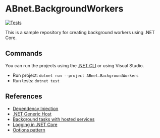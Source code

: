 ﻿# ABnet.BackgroundWorkers

[![Tests](https://github.com/abnetsl/dotnet-background-workers-sample/actions/workflows/tests.yml/badge.svg)](https://github.com/abnetsl/dotnet-background-workers-sample/actions/workflows/tests.yml)

This is a sample repository for creating background workers using .NET Core.

## Commands

You can run the projects using the [.NET CLI](https://docs.microsoft.com/en-us/dotnet/core/tools/) or using Visual Studio.

* Run project: `dotnet run --project ABnet.BackgroundWorkers`
* Run tests: `dotnet test`

## References

* [Dependency Injection](https://docs.microsoft.com/en-us/aspnet/core/fundamentals/dependency-injection?view=aspnetcore-5.0)
* [.NET Generic Host](https://docs.microsoft.com/en-us/aspnet/core/fundamentals/host/generic-host?view=aspnetcore-5.0)
* [Background tasks with hosted services](https://docs.microsoft.com/en-us/aspnet/core/fundamentals/host/hosted-services?view=aspnetcore-5.0&tabs=visual-studio)
* [Logging in .NET Core](https://docs.microsoft.com/en-us/aspnet/core/fundamentals/logging/?view=aspnetcore-5.0)
* [Options pattern](https://docs.microsoft.com/en-us/aspnet/core/fundamentals/configuration/options?view=aspnetcore-5.0)
